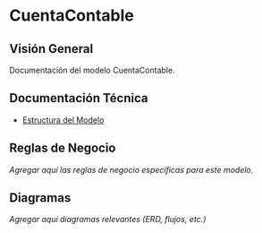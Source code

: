 # CuentaContable

## Visión General

Documentación del modelo CuentaContable.

## Documentación Técnica

- [Estructura del Modelo](./_generated/cuentacontable.md)

## Reglas de Negocio

*Agregar aquí las reglas de negocio específicas para este modelo.*

## Diagramas

*Agregar aquí diagramas relevantes (ERD, flujos, etc.)*
